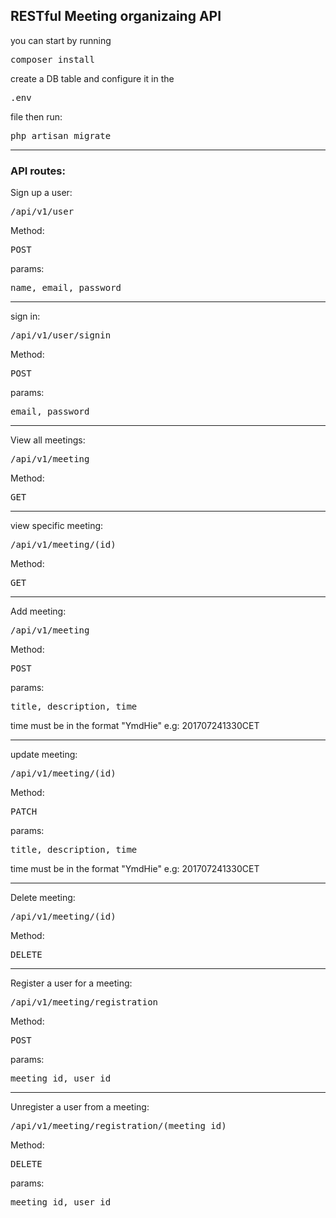 <h2>RESTful Meeting organizaing API</h2>

<p>you can start by running</p>
<pre>composer install</pre>
create a DB table and configure it in the <pre>.env</pre> file then run:
<pre>php artisan migrate</pre>
<hr>
<h3>API routes:</h3> 

<div class="route">
	<p>Sign up a user: <pre>/api/v1/user</pre></p> 
	<p>Method: <pre>POST</pre></p>
	<p>params: <pre>name, email, password</pre></p>
</div>
<hr>

<div class="route">
	<p>sign in: <pre>/api/v1/user/signin</pre></p> 
	<p>Method: <pre>POST</pre></p>
	<p>params: <pre>email, password</pre></p>
</div>
<hr>

<div class="route">
	<p>View all meetings: <pre>/api/v1/meeting</pre></p> 
	<p>Method: <pre>GET</pre></p>
</div>
<hr>

<div class="route">
	<p>view specific meeting: <pre>/api/v1/meeting/(id)</pre></p> 
	<p>Method: <pre>GET</pre></p>
</div>
<hr>

<div class="route">
	<p>Add meeting: <pre>/api/v1/meeting</pre></p> 
	<p>Method: <pre>POST</pre></p>
	<p>params: <pre>title, description, time</pre></p>
	<p>time must be in the format "YmdHie" e.g: 201707241330CET</p>
</div>
<hr>

<div class="route">
	<p>update meeting: <pre>/api/v1/meeting/(id)</pre></p> 
	<p>Method: <pre>PATCH</pre></p>
	<p>params: <pre>title, description, time</pre></p>
	<p>time must be in the format "YmdHie" e.g: 201707241330CET</p>
</div>
<hr>

<div class="route">
	<p>Delete meeting: <pre>/api/v1/meeting/(id)</pre></p> 
	<p>Method: <pre>DELETE</pre></p>
</div>
<hr>


<div class="route">
	<p>Register a user for a meeting: <pre>/api/v1/meeting/registration</pre></p> 
	<p>Method: <pre>POST</pre></p>
	<p>params: <pre>meeting_id, user_id</pre></p>
</div>
<hr>

<div class="route">
	<p>Unregister a user from a meeting: <pre>/api/v1/meeting/registration/(meeting_id)</pre></p> 
	<p>Method: <pre>DELETE</pre></p>
	<p>params: <pre>meeting_id, user_id</pre></p>
</div>
